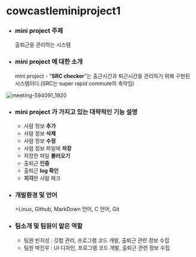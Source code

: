 # cowcastleminiproject1

+ ### mini project 주제
  출퇴근을 관리하는 시스템

+ ### mini project 에 대한 소개
  mini project - "**SRC checker**"는 출근시간과 퇴근시간을 관리하기 위해 구현된 시스템이다.(SRC는 super rapid commute의 축약임)

![meeting-594091_1920](https://user-images.githubusercontent.com/104507267/166092647-9c2ef149-9aa5-4fab-b361-8e2dba1ce23a.jpg)

+ ### mini project 가 가지고 있는 대략적인 기능 설명
  + 사람 정보 **추가**
  + 사람 정보 **삭제**
  + 사람 정보 **수정**
  + 사람 정보 파일에 **저장**
  + 저장한 파일 **불러오기**
  + 출퇴근 **인증**
  + 출퇴근 **log 확인**
  + **지각**한 사람 체크

+ ### 개발환경 및 언어
  +Linux, Github, MarkDown 언어, C 언어, Git 

+ ### 팀소개 및 팀원이 맡은 역할
  + 팀원 빈지성 : 깃헙 관리, 프로그램 코드 개발, 출퇴근 관련 정보 수집
  + 팀원 박진우 : UI 디자인, 프로그램 코드 개발, 출퇴근 관련 정보 수집
